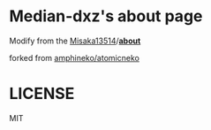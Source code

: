 # Median-dxz's about page

Modify from the [Misaka13514](https://github.com/Misaka13514)/**[about](https://github.com/Misaka13514/about)**

forked from [amphineko/atomicneko](https://github.com/amphineko/atomicneko)

# LICENSE

MIT